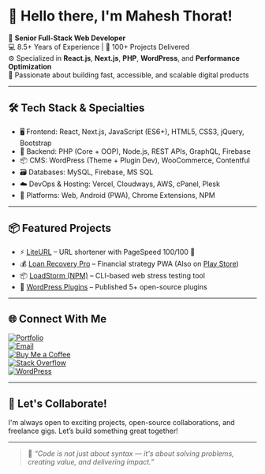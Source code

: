 # 👋 Hello there, I'm Mahesh Thorat!

🎯 **Senior Full-Stack Web Developer**  
💻 8.5+ Years of Experience | 🚀 100+ Projects Delivered  
⚙️ Specialized in **React.js**, **Next.js**, **PHP**, **WordPress**, and **Performance Optimization**  
🔗 Passionate about building fast, accessible, and scalable digital products

---

## 🛠️ Tech Stack & Specialties
- 🖥️ Frontend: React, Next.js, JavaScript (ES6+), HTML5, CSS3, jQuery, Bootstrap
- 🔧 Backend: PHP (Core + OOP), Node.js, REST APIs, GraphQL, Firebase
- 📦 CMS: WordPress (Theme + Plugin Dev), WooCommerce, Contentful
- 🗃️ Databases: MySQL, Firebase, MS SQL
- ☁️ DevOps & Hosting: Vercel, Cloudways, AWS, cPanel, Plesk
- 📱 Platforms: Web, Android (PWA), Chrome Extensions, NPM

---

## 📦 Featured Projects
- ⚡ [LiteURL](https://liteurl.web.app) – URL shortener with PageSpeed 100/100 🚀  
- 💰 [Loan Recovery Pro](https://loanrecoverypro.web.app) – Financial strategy PWA (Also on [Play Store](https://play.google.com/store/apps/details?id=app.web.loanrecoverypro))  
- 📦 [LoadStorm (NPM)](https://www.npmjs.com/package/loadstorm) – CLI-based web stress testing tool  
- 🔌 [WordPress Plugins](https://profiles.wordpress.org/maheshmthorat/#content-plugins) – Published 5+ open-source plugins

---

## 🌐 Connect With Me

[![Portfolio](https://img.shields.io/badge/🌍%20Portfolio-maheshthorat.web.app-informational?style=flat)](https://maheshthorat.web.app)  
[![Email](https://img.shields.io/badge/📧%20Email-maheshmthorat@gmail.com-critical?style=flat)](mailto:maheshmthorat@gmail.com)  
[![Buy Me a Coffee](https://img.shields.io/badge/☕%20Buy%20Me%20a%20Coffee-support%20me-yellow?style=flat)](https://buymeacoffee.com/maheshmthorat)  
[![Stack Overflow](https://img.shields.io/badge/💡%20StackOverflow-@maheshthorat-orange?style=flat)](https://stackoverflow.com/users/8550543/mahesh-thorat)  
[![WordPress](https://img.shields.io/badge/📝%20WordPress%20Profile-Contributor-blue?style=flat)](https://profiles.wordpress.org/maheshmthorat)

---

## 🌟 Let's Collaborate!
I'm always open to exciting projects, open-source collaborations, and freelance gigs. Let’s build something great together!

---

> 💬 *“Code is not just about syntax — it's about solving problems, creating value, and delivering impact.”*
